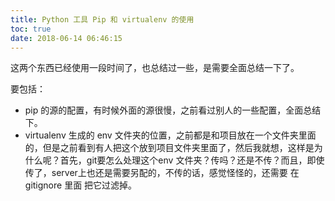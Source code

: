 ```yaml
---
title: Python 工具 Pip 和 virtualenv 的使用
toc: true
date: 2018-06-14 06:46:15
---
```

这两个东西已经使用一段时间了，也总结过一些，是需要全面总结一下了。

要包括：

* pip 的源的配置，有时候外面的源很慢，之前看过别人的一些配置，全面总结下。
* virtualenv 生成的 env 文件夹的位置，之前都是和项目放在一个文件夹里面的，但是之前看到有人把这个放到项目文件夹里面了，然后我就想，这样是为什么呢？首先，git要怎么处理这个env 文件夹？传吗？还是不传？而且，即使传了，server上也还是需要另配的，不传的话，感觉怪怪的，还需要 在 gitignore 里面 把它过滤掉。

